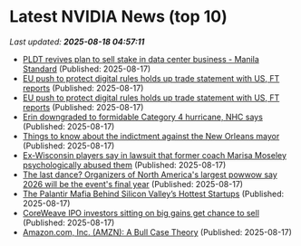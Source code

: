 # Latest NVIDIA News (top 10)
_Last updated: **2025-08-18 04:57:11**_

- [PLDT revives plan to sell stake in data center business - Manila Standard](https://manilastandard.net/business/314630935/pldt-revives-plan-to-sell-stake-in-data-center-business.html) (Published: 2025-08-17)
- [EU push to protect digital rules holds up trade statement with US, FT reports](https://biztoc.com/x/25112325bb415477) (Published: 2025-08-17)
- [EU push to protect digital rules holds up trade statement with US, FT reports](https://biztoc.com/x/ec767869e47ba1f3) (Published: 2025-08-17)
- [Erin downgraded to formidable Category 4 hurricane, NHC says](https://biztoc.com/x/d12164acc1e8bcb5) (Published: 2025-08-17)
- [Things to know about the indictment against the New Orleans mayor](https://biztoc.com/x/fb68cb30baf50340) (Published: 2025-08-17)
- [Ex-Wisconsin players say in lawsuit that former coach Marisa Moseley psychologically abused them](https://biztoc.com/x/394f9695af41c01c) (Published: 2025-08-17)
- [The last dance? Organizers of North America's largest powwow say 2026 will be the event's final year](https://biztoc.com/x/1867497f89e58a0a) (Published: 2025-08-17)
- [The Palantir Mafia Behind Silicon Valley’s Hottest Startups](https://biztoc.com/x/56c2ba107ed60487) (Published: 2025-08-17)
- [CoreWeave IPO investors sitting on big gains get chance to sell](https://economictimes.indiatimes.com/tech/technology/coreweave-ipo-investors-sitting-on-big-gains-get-chance-to-sell/articleshow/123341567.cms) (Published: 2025-08-17)
- [Amazon.com, Inc. (AMZN): A Bull Case Theory](https://finance.yahoo.com/news/amazon-com-inc-amzn-bull-024329139.html) (Published: 2025-08-17)
